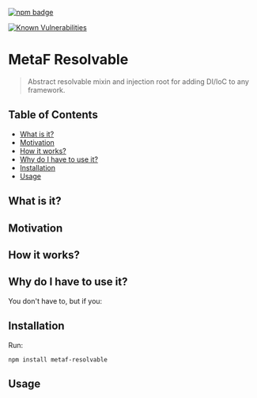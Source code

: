 [npm-badge-png]: https://nodei.co/npm/metaf-resolvable.png?downloads=true&downloadRank=true&stars=true
[package-url]: https://npmjs.com/package/metaf-resolvable

[![npm badge][npm-badge-png]][package-url]

[![Known Vulnerabilities](https://snyk.io/test/npm/metaf-resolvable/badge.svg)](https://snyk.io/test/npm/metaf-resolvable)

# MetaF Resolvable
> Abstract resolvable mixin and injection root for adding DI/IoC to any framework.

## Table of Contents
<!-- START doctoc generated TOC please keep comment here to allow auto update -->
<!-- DON'T EDIT THIS SECTION, INSTEAD RE-RUN doctoc TO UPDATE -->
<!-- END doctoc generated TOC please keep comment here to allow auto update -->

- [What is it?](#what-is-it)
- [Motivation](#motivation)
- [How it works?](#how-it-works)
- [Why do I have to use it?](#why-do-i-have-to-use-it)
- [Installation](#installation)
- [Usage](#usage)

<!-- END doctoc generated TOC please keep comment here to allow auto update -->

## What is it?

## Motivation

## How it works?

## Why do I have to use it?
You don't have to, but if you:

## Installation
Run:
```
npm install metaf-resolvable
```

## Usage
